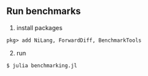 ## Run benchmarks

1. install packages

```julia-pkg
pkg> add NiLang, ForwardDiff, BenchmarkTools
```

2. run
```bash
$ julia benchmarking.jl
```
